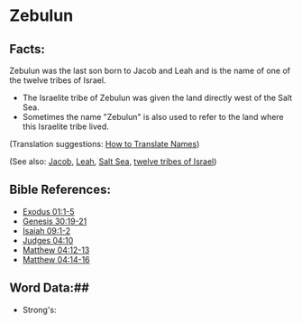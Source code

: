 # Zebulun #

## Facts: ##

Zebulun was the last son born to Jacob and Leah and is the name of one of the twelve tribes of Israel.

* The Israelite tribe of Zebulun was given the land directly west of the Salt Sea.
* Sometimes the name "Zebulun" is also used to refer to the land where this Israelite tribe lived.
  
(Translation suggestions: [How to Translate Names](rc://en/ta/man/translate/translate-names))

(See also: [Jacob](../other/jacob.md), [Leah](../other/leah.md), [Salt Sea](../other/saltsea.md), [twelve tribes of Israel](../other/12tribesofisrael.md))

## Bible References: ##

* [Exodus 01:1-5](rc://en/tn/help/exo/01/01)
* [Genesis 30:19-21](rc://en/tn/help/gen/30/19)
* [Isaiah 09:1-2](rc://en/tn/help/isa/09/01)
* [Judges 04:10](rc://en/tn/help/jdg/04/10)
* [Matthew 04:12-13](rc://en/tn/help/mat/04/12)
* [Matthew 04:14-16](rc://en/tn/help/mat/04/14)

## Word Data:##

* Strong's: 

